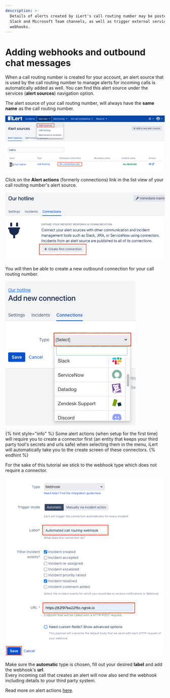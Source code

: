 ```yaml
---
description: >-
  Details of alerts created by iLert's call routing number may be posted to
  Slack and Microsoft Team channels, as well as trigger external services using
  webhooks.
---
```


# Adding webhooks and outbound chat messages

When a call routing number is created for your account, an alert source that is used by the call routing number to manage alerts for incoming calls is automatically added as well. You can find this alert source under the services (**alert sources**) navigation option.

The alert source of your call routing number, will always have the **same name** as the call routing number.

![](<../.gitbook/assets/image (19).png>)

Click on the **Alert actions** (formerly connections) link in the list view of your call routing number's alert source.

![](<../.gitbook/assets/image (20).png>)

You will then be able to create a new outbound connection for your call routing number.

![](<../.gitbook/assets/image (21).png>)

{% hint style="info" %}
Some alert actions (when setup for the first time) will require you to create a connector first (an entity that keeps your third party tool's secrets and urls safe) when selecting them in the menu, iLert will automatically take you to the create screen of these connectors.
{% endhint %}

For the sake of this tutorial we stick to the webhook type which does not require a connector.

![](<../.gitbook/assets/image (23).png>)

Make sure the **automatic** type is chosen, fill out your desired **label** and add the webhook's **url**.\
Every incoming call that creates an alert will now also send the webhook including details to your third party system.

Read more on alert actions [here](../#connectors-and-incident-actions-outbound-integrations).
